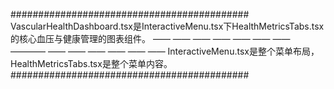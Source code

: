 ###########################################
VascularHealthDashboard.tsx是InteractiveMenu.tsx下HealthMetricsTabs.tsx的核心血压与健康管理的图表组件。
—— —— —— —— —— —— —— ———— —— —— —— —— —— ——
InteractiveMenu.tsx是整个菜单布局，HealthMetricsTabs.tsx是整个菜单内容。
###########################################